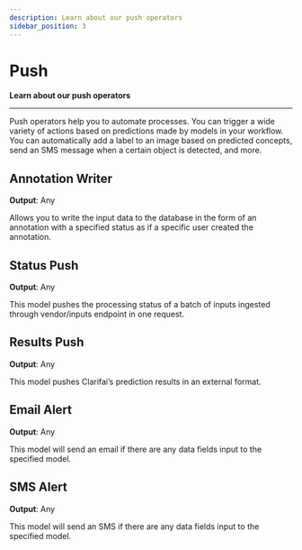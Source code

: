 ```yaml
---
description: Learn about our push operators
sidebar_position: 3
---
```


# Push

**Learn about our push operators**
<hr />

Push operators help you to automate processes. You can trigger a wide variety of actions based on predictions made by models in your workflow. You can automatically add a label to an image based on predicted concepts, send an SMS message when a certain object is detected, and more.

## Annotation Writer 

**Output**: Any

Allows you to write the input data to the database in the form of an annotation with a specified status as if a specific user created the annotation. 

## Status Push 

**Output**: Any

This model pushes the processing status of a batch of inputs ingested through vendor/inputs endpoint in one request.

## Results Push 

**Output**: Any

This model pushes Clarifai’s prediction results in an external format.

## Email Alert

**Output**: Any

This model will send an email if there are any data fields input to the specified model.

## SMS Alert 

**Output**: Any

This model will send an SMS if there are any data fields input to the specified model.
